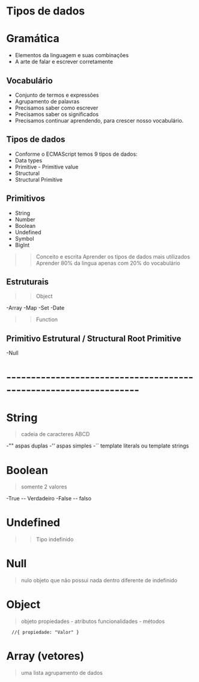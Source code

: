 # Tipos de dados

# Gramática
- Elementos da linguagem e suas combinações
- A arte de falar e escrever corretamente

## Vocabulário
- Conjunto de termos e expressões
- Agrupamento de palavras
- Precisamos saber como escrever
- Precisamos saber os significados
- Precisamos continuar aprendendo, para crescer nosso vocabulário.

## Tipos de dados

- Conforme o ECMAScript temos 9 tipos de dados:
- Data types
- Primitive - Primitive value
- Structural
- Structural Primitive

## Primitivos

- String
- Number
- Boolean
- Undefined
- Symbol
- BigInt

> > Conceito e escrita
> > Aprender os tipos de dados mais utilizados
> > Aprender 80% da lingua apenas com 20% do vocabulário

## Estruturais

> > Object

-Array
-Map
-Set
-Date
> > Function

## Primitivo Estrutural / Structural Root Primitive

-Null

# -----------------------------------------------------------------

# String

> cadeia de caracteres ABCD

-"" aspas duplas
-'' aspas simples
-`` template literals ou template strings

# Boolean

> somente 2 valores

-True -- Verdadeiro
-False -- falso

# Undefined

> > Tipo indefinido

# Null

> nulo
> objeto que não possui nada dentro
> diferente de indefinido

# Object

> objeto
> propiedades - atributos
> funcionalidades - métodos

      //{ propiedade: "Valor" }

# Array (vetores)

> uma lista
> agrupamento de dados
